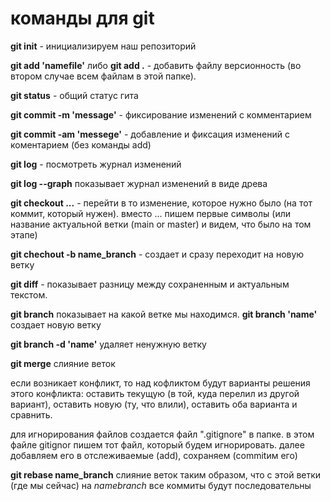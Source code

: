 # команды для git

**git init** - инициализируем наш репозиторий

**git  add 'namefile'** либо **git  add .** - добавить файлу версионность (во втором случае всем файлам в этой папке).

**git status** - общий статус гита

**git commit -m 'message'** - фиксирование изменений с комментарием

**git commit -am 'messege'** - добавление и фиксация изменений с коментарием (без команды add)

**git log** - посмотреть журнал изменений

**git log --graph** показывает журнал изменений в виде древа

**git checkout ...** - перейти в то изменение, которое нужно было (на тот коммит, который нужен). вместо ... пишем первые символы (или название актуальной ветки (main or master) и видем, что было на том этапе)

**git chechout -b name_branch** - создает и сразу переходит на новую ветку

 **git diff** - показывает разницу между сохраненным и актуальным текстом.

 **git branch** показывает на какой ветке мы находимся. 
 **git branch 'name'** создает новую ветку

 **git branch -d 'name'** удаляет ненужную ветку

 **git merge** слияние веток

 если возникает конфликт, то над кофликтом будут варианты решения этого конфликта: оставить текущую (в той, куда перелил из другой вариант), оставить новую (ту, что влили), оставить оба варианта и сравнить.

 для игнорирования файлов создается файл ".gitignore" в папке. в этом файле gitignor пишем тот файл, который будем игнорировать. далее добавляем его в отслеживаемые (add), сохраняем (commitим его)

**git rebase name_branch** слияние веток таким образом, что с этой ветки (где мы сейчас) на *namebranch* все коммиты будут последовательны


